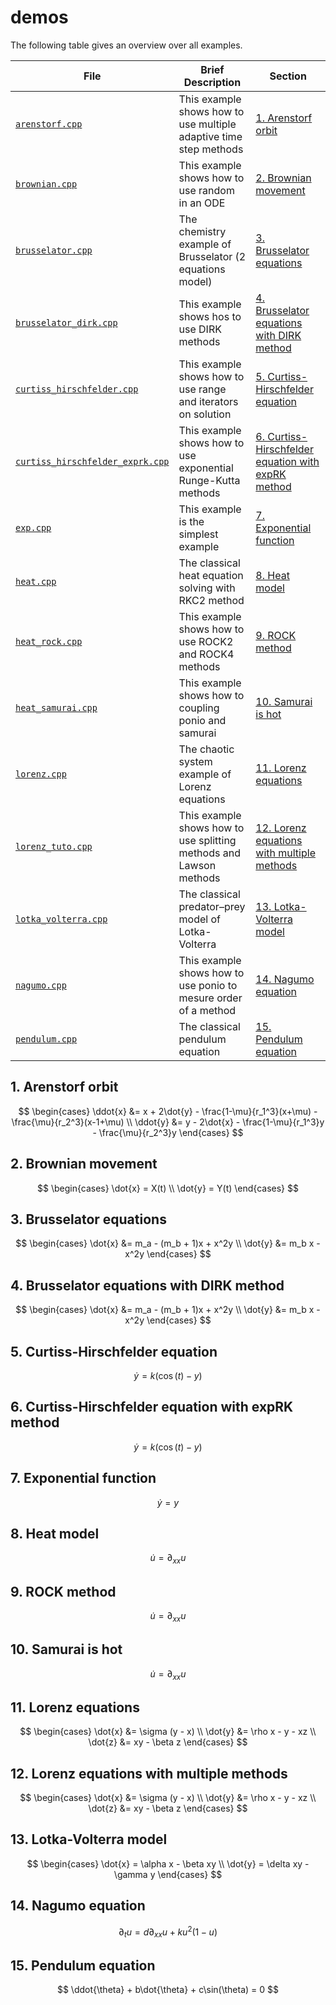 # demos

The following table gives an overview over all examples.

| File                                                               | Brief Description                                                  | Section                                                                                                   |
|--------------------------------------------------------------------|--------------------------------------------------------------------|-----------------------------------------------------------------------------------------------------------|
| [`arenstorf.cpp`](arenstorf.cpp)                                   | This example shows how to use multiple adaptive time step methods  | [1. Arenstorf orbit](#1-arenstorf-orbit)                                                                  |
| [`brownian.cpp`](brownian.cpp)                                     | This example shows how to use random in an ODE                     | [2. Brownian movement](#2-brownian-movement)                                                              |
| [`brusselator.cpp`](brusselator.cpp)                               | The chemistry example of Brusselator (2 equations model)           | [3. Brusselator equations](#3-brusselator-equations)                                                      |
| [`brusselator_dirk.cpp`](brusselator_dirk.cpp)                     | This example shows hos to use DIRK methods                         | [4. Brusselator equations with DIRK method](#4-brusselator-equations-with-dirk-method)                    |
| [`curtiss_hirschfelder.cpp`](curtiss_hirschfelder.cpp)             | This example shows how to use range and iterators on solution      | [5. Curtiss-Hirschfelder equation](#5-curtiss-hirschfelder-equation)                                      |
| [`curtiss_hirschfelder_exprk.cpp`](curtiss_hirschfelder_exprk.cpp) | This example shows how to use exponential Runge-Kutta methods      | [6. Curtiss-Hirschfelder equation with expRK method](#6-curtiss-hirschfelder-equation-with-exprk-method)  |
| [`exp.cpp`](exp.cpp)                                               | This example is the simplest example                               | [7. Exponential function](#7-exponential-function)                                                        |
| [`heat.cpp`](heat.cpp)                                             | The classical heat equation solving with RKC2 method               | [8. Heat model](#8-heat-model)                                                                            |
| [`heat_rock.cpp`](heat_rock.cpp)                                   | This example shows how to use ROCK2 and ROCK4 methods              | [9. ROCK method](#9-rock-method)                                                                          |
| [`heat_samurai.cpp`](heat_samurai.cpp)                             | This example shows how to coupling ponio and samurai               | [10. Samurai is hot](#10-samurai-is-hot)                                                                  |
| [`lorenz.cpp`](lorenz.cpp)                                         | The chaotic system example of Lorenz equations                     | [11. Lorenz equations](#11-lorenz-equations)                                                              |
| [`lorenz_tuto.cpp`](lorenz_tuto.cpp)                               | This example shows how to use splitting methods and Lawson methods | [12. Lorenz equations with multiple methods](#12-lorenz-equations-with-multiple-methods)                  |
| [`lotka_volterra.cpp`](lotka_volterra.cpp)                         | The classical predator–prey model of Lotka-Volterra                | [13. Lotka-Volterra model](#13-lotka-volterra-model)                                                      |
| [`nagumo.cpp`](nagumo.cpp)                                         | This example shows how to use ponio to mesure order of a method    | [14. Nagumo equation](#14-nagumo-equation)                                                                |
| [`pendulum.cpp`](pendulum.cpp)                                     | The classical pendulum equation                                    | [15. Pendulum equation](#15-pendulum-equation)                                                            |

## 1. Arenstorf orbit

$$
  \begin{cases}
    \ddot{x} &= x + 2\dot{y} - \frac{1-\mu}{r_1^3}(x+\mu) - \frac{\mu}{r_2^3}(x-1+\mu) \\
    \ddot{y} &= y - 2\dot{x} - \frac{1-\mu}{r_1^3}y - \frac{\mu}{r_2^3}y
  \end{cases}
$$

## 2. Brownian movement

$$
  \begin{cases}
    \dot{x} = X(t) \\
    \dot{y} = Y(t)
  \end{cases}
$$

## 3. Brusselator equations

$$
  \begin{cases}
    \dot{x} &= m_a - (m_b + 1)x + x^2y \\
    \dot{y} &= m_b x - x^2y
  \end{cases}
$$

## 4. Brusselator equations with DIRK method

$$
  \begin{cases}
    \dot{x} &= m_a - (m_b + 1)x + x^2y \\
    \dot{y} &= m_b x - x^2y
  \end{cases}
$$

## 5. Curtiss-Hirschfelder equation

$$
  \dot{y} = k(\cos(t) - y)
$$

## 6. Curtiss-Hirschfelder equation with expRK method

$$
  \dot{y} = k(\cos(t) - y)
$$

## 7. Exponential function

$$
  \dot{y} = y
$$

## 8. Heat model

$$
  \dot{u} = \partial_{xx} u
$$

## 9. ROCK method

$$
  \dot{u} = \partial_{xx} u
$$

## 10. Samurai is hot

$$
  \dot{u} = \partial_{xx} u
$$

## 11. Lorenz equations

$$
  \begin{cases}
    \dot{x} &= \sigma (y - x) \\
    \dot{y} &= \rho x - y - xz \\
    \dot{z} &= xy - \beta z
  \end{cases}
$$

## 12. Lorenz equations with multiple methods

$$
  \begin{cases}
    \dot{x} &= \sigma (y - x) \\
    \dot{y} &= \rho x - y - xz \\
    \dot{z} &= xy - \beta z
  \end{cases}
$$

## 13. Lotka-Volterra model

$$
  \begin{cases}
    \dot{x} = \alpha x - \beta xy \\
    \dot{y} = \delta xy - \gamma y
  \end{cases}
$$

## 14. Nagumo equation

$$
  \partial_t u = d \partial_{xx}u + ku^2(1-u)
$$

## 15. Pendulum equation

$$
  \ddot{\theta} + b\dot{\theta} + c\sin(\theta) = 0
$$
